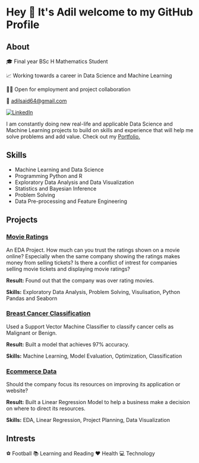 # Hey 👋 It's Adil welcome to my GitHub Profile

## About

🎓 Final year BSc H Mathematics Student

📈 Working towards a career in Data Science and Machine Learning

🙋🏽 Open for employment and project collaboration

📧 adilsaid64@gmail.com

<a href="https://www.linkedin.com/in/adil-s64/" target="_blank"><img src="https://img.shields.io/badge/LinkedIn-%230077B5.svg?&style=flat-square&logo=linkedin&logoColor=white" alt="LinkedIn"></a>

I am constantly doing new real-life and applicable Data Science and Machine Learning projects to build on skills and experience that will help me solve problems and add value. Check out my
[Portfolio.](https://github.com/adilsaid64/Data-Science-and-Machine-Learning-Portfolio)


## Skills

- Machine Learning and Data Science
- Programming Python and R
- Exploratory Data Analysis and Data Visualization
- Statistics and Bayesian Inference
- Problem Solving
- Data Pre-processing and Feature Engineering

## Projects
### [Movie Ratings]()

An EDA Project. How much can you trust the ratings shown on a movie online? Especially when the same company showing the ratings makes money from selling tickets? Is there a conflict of intrest for companies selling movie tickets and displaying movie ratings?

**Result:** Found out that the company was over rating movies.
 
**Skills:** Exploratory Data Analysis, Problem Solving, Visulisation, Python Pandas and Seaborn

### [Breast Cancer Classification]()

Used a Support Vector Machine Classifier to classify cancer cells as Malignant or Benign.

**Result:** Built a model that achieves 97% accuracy.

**Skills:** Machine Learning, Model Evaluation, Optimization, Classification


### [Ecommerce Data](https://github.com/adilsaid64/Data-Science-and-Machine-Learning-Portfolio/tree/main/Python%20for%20Data%20Science%20and%20Machine%20Learning%20Bootcamp/Linear%20Regression%20Ecommerce%20Data](https://github.com/adilsaid64/Data-Science-and-Machine-Learning-Portfolio/blob/main/Python%20for%20Data%20Science%20and%20Machine%20Learning%20Bootcamp/Linear%20Regression%20Ecommerce%20Data/README.MD))

Should the company focus its resources on improving its application or website?

**Result:** Built a Linear Regression Model to help a business make a decision on where to direct its resources.

**Skills:** EDA, Linear Regression, Project Planning, Data Visualization

## Intrests
⚽ Football
📚 Learning and Reading
❤️ Health
💻 Technology
